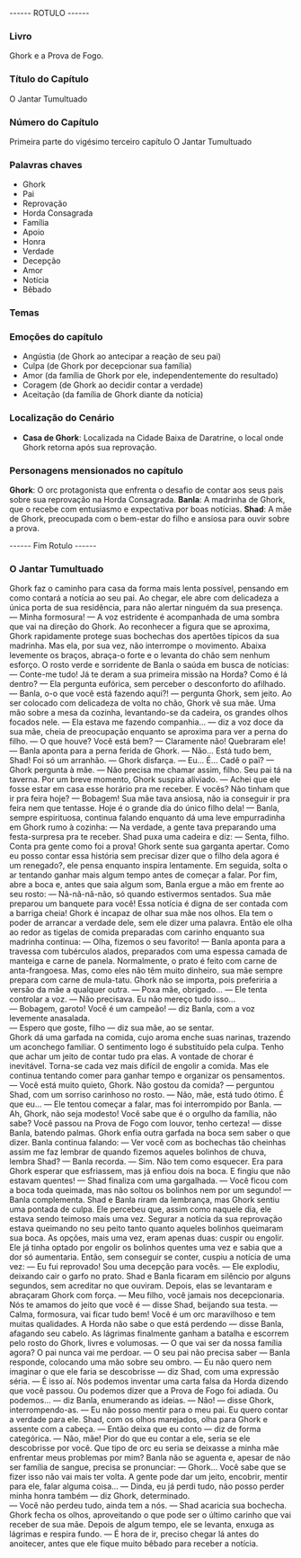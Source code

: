------ ROTULO ------

### Livro

Ghork e a Prova de Fogo.

### Título do Capítulo

O Jantar Tumultuado

### Número do Capítulo

Primeira parte do vigésimo terceiro capítulo O Jantar Tumultuado

### Palavras chaves

- Ghork
- Pai
- Reprovação
- Horda Consagrada
- Família
- Apoio
- Honra
- Verdade
- Decepção
- Amor
- Notícia
- Bêbado

### Temas

### Emoções do capítulo

- Angústia (de Ghork ao antecipar a reação de seu pai)
- Culpa (de Ghork por decepcionar sua família)
- Amor (da família de Ghork por ele, independentemente do resultado)
- Coragem (de Ghork ao decidir contar a verdade)
- Aceitação (da família de Ghork diante da notícia)

### Localização do Cenário

- **Casa de Ghork**: Localizada na Cidade Baixa de Daratrine, o local onde Ghork retorna após sua reprovação.

### Personagens mensionados no capítulo

**Ghork**: O orc protagonista que enfrenta o desafio de contar aos seus pais sobre sua reprovação na Horda Consagrada.
**Banla**: A madrinha de Ghork, que o recebe com entusiasmo e expectativa por boas notícias.
**Shad**: A mãe de Ghork, preocupada com o bem-estar do filho e ansiosa para ouvir sobre a prova.

------ Fim Rotulo ------

### O Jantar Tumultuado

Ghork faz o caminho para casa da forma mais lenta possível, pensando em como contará a notícia ao seu pai. Ao chegar, ele abre com delicadeza a única porta de sua residência, para não alertar ninguém da sua presença.  
— Minha formosura! — A voz estridente é acompanhada de uma sombra que vai na direção do Ghork.
Ao reconhecer a figura que se aproxima, Ghork rapidamente protege suas bochechas dos apertões típicos da sua madrinha. Mas ela, por sua vez, não interrompe o movimento. Abaixa levemente os braços, abraça-o forte e o levanta do chão sem nenhum esforço.
O rosto verde e sorridente de Banla o saúda em busca de notícias:
— Conte-me tudo! Já te deram a sua primeira missão na Horda? Como é lá dentro? — Ela pergunta eufórica, sem perceber o desconforto do afilhado.
— Banla, o-o que você está fazendo aqui?! — pergunta Ghork, sem jeito.
Ao ser colocado com delicadeza de volta no chão, Ghork vê sua mãe. Uma mão sobre a mesa da cozinha, levantando-se da cadeira, os grandes olhos focados nele.
— Ela estava me fazendo companhia… — diz a voz doce da sua mãe, cheia de preocupação enquanto se aproxima para ver a perna do filho. — O que houve? Você está bem? 
— Claramente não! Quebraram ele! — Banla aponta para a perna ferida de Ghork. 
— Não... Está tudo bem, Shad! Foi só um arranhão. — Ghork disfarça. — Eu... É... Cadê o pai? — Ghork pergunta à mãe.
— Não precisa me chamar assim, filho. Seu pai tá na taverna.
Por um breve momento, Ghork suspira aliviado.
— Achei que ele fosse estar em casa esse horário pra me receber. E vocês? Não tinham que ir pra feira hoje?
— Bobagem! Sua mãe tava ansiosa, não ia conseguir ir pra feira nem que tentasse. Hoje é o grande dia do único filho dela! — Banla, sempre espirituosa, continua falando enquanto dá uma leve empurradinha em Ghork rumo à cozinha: — Na verdade, a gente tava preparando uma festa-surpresa pra te receber.
Shad puxa uma cadeira e diz:
— Senta, filho. Conta pra gente como foi a prova!
Ghork sente sua garganta apertar. Como eu posso contar essa história sem precisar dizer que o filho dela agora é um renegado?, ele pensa enquanto inspira lentamente. Em seguida, solta o ar tentando ganhar mais algum tempo antes de começar a falar. Por fim, abre a boca e, antes que saia algum som, Banla ergue a mão em frente ao seu rosto:
— Nã-nã-nã-não, só quando estivermos sentados. Sua mãe preparou um banquete para você! Essa notícia é digna de ser contada com a barriga cheia!
Ghork é incapaz de olhar sua mãe nos olhos. Ela tem o poder de arrancar a verdade dele, sem ele dizer uma palavra. Então ele olha ao redor as tigelas de comida preparadas com carinho enquanto sua madrinha continua:
— Olha, fizemos o seu favorito! — Banla aponta para a travessa com tubérculos alados, preparados com uma espessa camada de manteiga e carne de panela. Normalmente, o prato é feito com carne de anta-frangoesa. Mas, como eles não têm muito dinheiro, sua mãe sempre prepara com carne de mula-tatu. Ghork não se importa, pois preferiria a versão da mãe a qualquer outra.
— Poxa mãe, obrigado... — Ele tenta controlar a voz. — Não precisava. Eu não mereço tudo isso...  
— Bobagem, garoto! Você é um campeão! — diz Banla, com a voz levemente anasalada.    
— Espero que goste, filho — diz sua mãe, ao se sentar.   
Ghork dá uma garfada na comida, cujo aroma enche suas narinas, trazendo um aconchego familiar. O sentimento logo é substituído pela culpa. Tenho que achar um jeito de contar tudo pra elas. A vontade de chorar é inevitável. Torna-se cada vez mais difícil de engolir a comida. Mas ele continua tentando comer para ganhar tempo e organizar os pensamentos.
— Você está muito quieto, Ghork. Não gostou da comida? — perguntou Shad, com um sorriso carinhoso no rosto.
— Não, mãe, está tudo ótimo. É que eu... — Ele tentou começar a falar, mas foi interrompido por Banla.
— Ah, Ghork, não seja modesto! Você sabe que é o orgulho da família, não sabe? Você passou na Prova de Fogo com louvor, tenho certeza! — disse Banla, batendo palmas.
Ghork enfia outra garfada na boca sem saber o que dizer. Banla continua falando:
— Ver você com as bochechas tão cheinhas assim me faz lembrar de quando fizemos aqueles bolinhos de chuva, lembra Shad? — Banla recorda. 
— Sim. Não tem como esquecer. Era para Ghork esperar que esfriassem, mas já enfiou dois na boca. E fingiu que não estavam quentes! — Shad finaliza com uma gargalhada.
— Você ficou com a boca toda queimada, mas não soltou os bolinhos nem por um segundo! — Banla complementa.
Shad e Banla riram da lembrança, mas Ghork sentiu uma pontada de culpa. Ele percebeu que, assim como naquele dia, ele estava sendo teimoso mais uma vez. Segurar a notícia da sua reprovação estava queimando no seu peito tanto quanto aqueles bolinhos queimaram sua boca. As opções, mais uma vez, eram apenas duas: cuspir ou engolir. Ele já tinha optado por engolir os bolinhos quentes uma vez e sabia que a dor só aumentaria. Então, sem conseguir se conter, cuspiu a notícia de uma vez:
— Eu fui reprovado! Sou uma decepção para vocês. — Ele explodiu, deixando cair o garfo no prato.
Shad e Banla ficaram em silêncio por alguns segundos, sem acreditar no que ouviram. Depois, elas se levantaram e abraçaram Ghork com força.
— Meu filho, você jamais nos decepcionaria. Nós te amamos do jeito que você é — disse Shad, beijando sua testa.
— Calma, formosura, vai ficar tudo bem! Você é um orc maravilhoso e tem muitas qualidades. A Horda não sabe o que está perdendo — disse Banla, afagando seu cabelo.
As lágrimas finalmente ganham a batalha e escorrem pelo rosto do Ghork, livres e volumosas. 
— O que vai ser da nossa família agora? O pai nunca vai me perdoar.
—  O seu pai não precisa saber — Banla responde, colocando uma mão sobre seu ombro.
— Eu não quero nem imaginar o que ele faria se descobrisse — diz Shad, com uma expressão séria.
— É isso aí. Nós podemos inventar uma carta falsa da Horda dizendo que você passou. Ou podemos dizer que a Prova de Fogo foi adiada. Ou podemos... — diz Banla, enumerando as ideias.
— Não! — disse Ghork, interrompendo-as. — Eu não posso mentir para o meu pai. Eu quero contar a verdade para ele.
Shad, com os olhos marejados, olha para Ghork e assente com a cabeça.
— Então deixa que eu conto — diz de forma categórica.
— Não, mãe! Pior do que eu contar a ele, seria se ele descobrisse por você. Que tipo de orc eu seria se deixasse a minha mãe enfrentar meus problemas por mim?
Banla não se aguenta e, apesar de não ser família de sangue, precisa se pronunciar: 
— Ghork… Você sabe que se fizer isso não vai mais ter volta. A gente pode dar um jeito, encobrir, mentir para ele, falar alguma coisa… 
— Dinda, eu já perdi tudo, não posso perder minha honra também — diz Ghork, determinado.  
— Você não perdeu tudo, ainda tem a nós. — Shad acaricia sua bochecha.  
Ghork fecha os olhos, aproveitando o que pode ser o último carinho que vai receber de sua mãe. Depois de algum tempo, ele se levanta, enxuga as lágrimas e respira fundo. 
— É hora de ir, preciso chegar lá antes do anoitecer, antes que ele fique muito bêbado para receber a notícia.